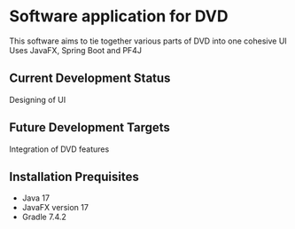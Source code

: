 # Software application for DVD
 This software aims to tie together various parts of DVD into one cohesive UI
 Uses JavaFX, Spring Boot and PF4J
 
 ## Current Development Status
 Designing of UI
 
 ## Future Development Targets
 Integration of DVD features
 
 ## Installation Prequisites
 - Java 17
 - JavaFX version 17
 - Gradle 7.4.2
